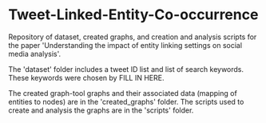 # Tweet-Linked-Entity-Co-occurrence

Repository of dataset, created graphs, and creation and analysis scripts for the paper 'Understanding the impact of entity linking settings on social media analysis'. 

The 'dataset' folder includes a tweet ID list and list of search keywords. These keywords were chosen by FILL IN HERE. 

The created graph-tool graphs and their associated data (mapping of entities to nodes) are in the 'created_graphs' folder. The scripts used to create and analysis the graphs are in the 'scripts' folder.
